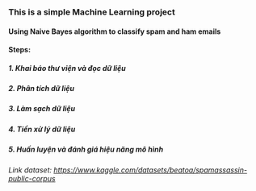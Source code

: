 ### This is a simple Machine Learning project
#### Using Naive Bayes algorithm to classify spam and ham emails

#### Steps:
##### 1. Khai báo thư viện và đọc dữ liệu
##### 2. Phân tích dữ liệu
##### 3. Làm sạch dữ liệu
##### 4. Tiền xử lý dữ liệu
##### 5. Huấn luyện và đánh giá hiệu năng mô hình

###### Link dataset: https://www.kaggle.com/datasets/beatoa/spamassassin-public-corpus
